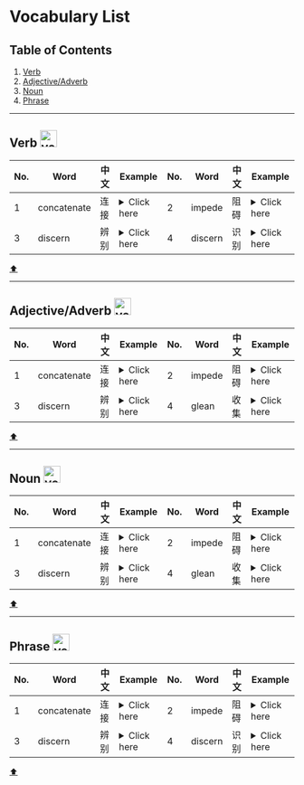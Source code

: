 <div id="top"></div>

# Vocabulary List

## Table of Contents
1. [Verb](#verb)
2. [Adjective/Adverb](#adjectiveadverb)
3. [Noun](#noun)
4. [Phrase](#phrase)

---

<div id="verb"></div>

## Verb <img src="https://github.com/user-attachments/assets/ca1f3964-4e92-4839-afb8-70cf4703244d" alt="verb" width="30"/>


| No. | Word|中文 | Example|  No. | Word |中文|Example|  
| --- | --- | --- | ---    | ---  | ---  |---| ---   |  
| 1   | concatenate|连接| <details><summary>Click here</summary> *`concatenate the object prediction probability vector with region features.`*  Oscar: Object-Semantics Aligned Pre-training for Vision-Language Tasks, 2020.</details>        | 2   | impede|阻碍| <details><summary>Click here</summary> *`Collectively, these impede the conventional use of deep learning.`*  Deep Learning for Whole Slide Image Analysis: An Overview 2019.</details> |
| 3   | discern    |辨别| <details><summary>Click here</summary> *`we provide a multi-dimensional framework synthesizing what is known about DT and discern two important thematical patterns.`* A Systematic Review of the Literature on Digital Transformation: Insights and Implications for Strategy and Organizational Change, 2020.</details>                  | 4   | discern    |识别| <details><summary>Click here</summary> *`and use the insights we glean from this to justify the empirically excellent performance of focal loss.`*  Calibrating Deep Neural Networks using Focal Loss, 2020.</details> |

<a href="#top" class="btn btn-primary btn-sm"> ⬆️ </a>

---

<div id="adjectiveadverb"></div> 


## Adjective/Adverb <img src="https://github.com/user-attachments/assets/e0d26a69-739c-4976-9381-2a45b9fcac96" alt="verb" width="30"/>
| No. | Word|中文 | Example|  No. | Word |中文|Example|  
| --- | --- | --- | ---    | ---  | ---  |---| ---   |  
| 1   | concatenate|连接| <details><summary>Click here</summary> *`concatenate the object prediction probability vector with region features.`*  Oscar: Object-Semantics Aligned Pre-training for Vision-Language Tasks, 2020.</details>        | 2   | impede|阻碍| <details><summary>Click here</summary> *`Collectively, these impede the conventional use of deep learning.`*  Deep Learning for Whole Slide Image Analysis: An Overview 2019.</details> |
| 3   | discern    |辨别| <details><summary>Click here</summary> *`we provide a multi-dimensional framework synthesizing what is known about DT and discern two important thematical patterns.`* A Systematic Review of the Literature on Digital Transformation: Insights and Implications for Strategy and Organizational Change, 2020.</details>                  | 4   | glean    |收集| <details><summary>Click here</summary> *`and use the insights we glean from this to justify the empirically excellent performance of focal loss.`*  Calibrating Deep Neural Networks using Focal Loss, 2020.</details> |

<a href="#top" class="btn btn-primary btn-sm"> ⬆️ </a>

---

<div id="noun"></div>

## Noun <img src="https://github.com/user-attachments/assets/ae345407-6d7f-4d3c-941c-076dfd384cac" alt="verb" width="30"/>
| No. | Word|中文 | Example|  No. | Word |中文|Example|  
| --- | --- | --- | ---    | ---  | ---  |---| ---   |  
| 1   | concatenate|连接| <details><summary>Click here</summary> *`concatenate the object prediction probability vector with region features.`*  Oscar: Object-Semantics Aligned Pre-training for Vision-Language Tasks, 2020.</details>  | 2   | impede|阻碍| <details><summary>Click here</summary> *`Collectively, these impede the conventional use of deep learning.`*  Deep Learning for Whole Slide Image Analysis: An Overview 2019.</details> |
| 3   | discern    |辨别| <details><summary>Click here</summary> *`we provide a multi-dimensional framework synthesizing what is known about DT and discern two important thematical patterns.`* A Systematic Review of the Literature on Digital Transformation: Insights and Implications for Strategy and Organizational Change, 2020.</details>   | 4 | glean    |收集| <details><summary>Click here</summary> *`and use the insights we glean from this to justify the empirically excellent performance of focal loss.`*  Calibrating Deep Neural Networks using Focal Loss, 2020.</details> |

<a href="#top" class="btn btn-primary btn-sm"> ⬆️ </a>

---

<div id="phrase"></div>

## Phrase <img src="https://github.com/user-attachments/assets/589fe477-e4cf-4e00-a5fe-029932cb754b" alt="verb" width="30"/>
| No. | Word|中文 | Example|  No. | Word |中文|Example|  
| --- | --- | --- | ---    | ---  | ---  |---| ---   |  
| 1   | concatenate|连接| <details><summary>Click here</summary> *`concatenate the object prediction probability vector with region features.`*  Oscar: Object-Semantics Aligned Pre-training for Vision-Language Tasks, 2020.</details>        | 2   | impede|阻碍| <details><summary>Click here</summary> *`Collectively, these impede the conventional use of deep learning.`*  Deep Learning for Whole Slide Image Analysis: An Overview 2019.</details> |
| 3   | discern    |辨别| <details><summary>Click here</summary> *`we provide a multi-dimensional framework synthesizing what is known about DT and discern two important thematical patterns.`* A Systematic Review of the Literature on Digital Transformation: Insights and Implications for Strategy and Organizational Change, 2020.</details>                  | 4   | discern    |识别| <details><summary>Click here</summary> *`and use the insights we glean from this to justify the empirically excellent performance of focal loss.`*  Calibrating Deep Neural Networks using Focal Loss, 2020.</details> |

<a href="#top" class="btn btn-primary btn-sm"> ⬆️ </a>

<div id="bottom"></div>
